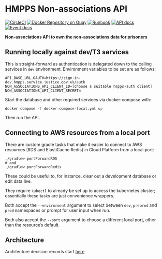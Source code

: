 # HMPPS Non-associations API
[![CircleCI](https://circleci.com/gh/ministryofjustice/hmpps-non-associations-api/tree/main.svg?style=svg)](https://circleci.com/gh/ministryofjustice/hmpps-non-associations-api)
[![Docker Repository on Quay](https://quay.io/repository/hmpps/hmpps-non-associations-api/status "Docker Repository on Quay")](https://quay.io/repository/hmpps/hmpps-non-associations-api)
[![Runbook](https://img.shields.io/badge/runbook-view-172B4D.svg?logo=confluence)](https://dsdmoj.atlassian.net/wiki/spaces/NOM/pages/1739325587/DPS+Runbook)
[![API docs](https://img.shields.io/badge/API_docs_-view-85EA2D.svg?logo=swagger)](https://non-associations-api-dev.hmpps.service.justice.gov.uk/swagger-ui/index.html)
[![Event docs](https://img.shields.io/badge/Event_docs-view-85EA2D.svg)](https://studio.asyncapi.com/?url=https://raw.githubusercontent.com/ministryofjustice/hmpps-non-associations-api/main/async-api.yml)

**Non-associations API to own the non-associations data for prisoners**

## Running locally against dev/T3 services

This is straight-forward as authentication is delegated down to the calling services in `dev` environment.
Environment variables to be set are as follows:

```
API_BASE_URL_OAUTH=https://sign-in-dev.hmpps.service.justice.gov.uk/auth
NON_ASSOCIATIONS_API_CLIENT_ID=[choose a suitable hmpps-auth client]
NON_ASSOCIATIONS_API_CLIENT_SECRET=
```

Start the database and other required services via docker-compose with:

```shell
docker compose -f docker-compose-local.yml up
```

Then run the API.

## Connecting to AWS resources from a local port

There are custom gradle tasks that make it easier to connect to AWS resources (RDS and ElastiCache Redis)
in Cloud Platform from a local port:

```shell
./gradlew portForwardRDS
# and
./gradlew portForwardRedis
```

These could be useful to, for instance, clear out a development database or edit data live.

They require `kubectl` to already be set up to access the kubernetes cluster;
essentially these tasks are just convenience wrappers.

Both accept the `--environment` argument to select between `dev`, `preprod` and `prod` namespaces
or prompt for user input when run.

Both also accept the `--port` argument to choose a different local port, other than the resource’s default.

## Architecture

Architecture decision records start [here](doc/architecture/decisions/0001-use-adr.md)
